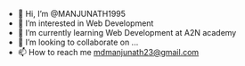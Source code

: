 - 👋 Hi, I’m @MANJUNATH1995
- 👀 I’m interested in Web Development
- 🌱 I’m currently learning Web Development at A2N academy
- 💞️ I’m looking to collaborate on ...
- 📫 How to reach me mdmanjunath23@gmail.com

<!---
MANJUNATH1995/MANJUNATH1995 is a ✨ special ✨ repository because its `README.md` (this file) appears on your GitHub profile.
You can click the Preview link to take a look at your changes.
--->
